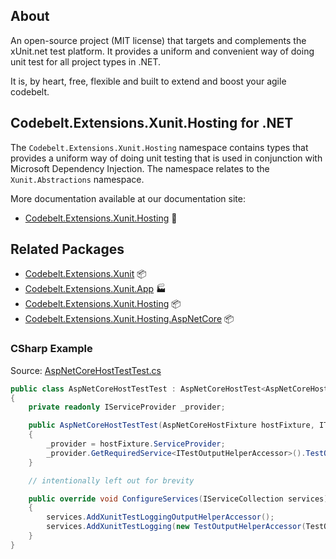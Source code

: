 ## About

An open-source project (MIT license) that targets and complements the xUnit.net test platform. It provides a uniform and convenient way of doing unit test for all project types in .NET.

It is, by heart, free, flexible and built to extend and boost your agile codebelt.

## **Codebelt.Extensions.Xunit.Hosting** for .NET

The `Codebelt.Extensions.Xunit.Hosting` namespace contains types that provides a uniform way of doing unit testing that is used in conjunction with Microsoft Dependency Injection. The namespace relates to the `Xunit.Abstractions` namespace.

More documentation available at our documentation site:

- [Codebelt.Extensions.Xunit.Hosting](https://xunit.codebelt.net/api/Codebelt.Extensions.Xunit.Hosting.html) 🔗

## Related Packages

* [Codebelt.Extensions.Xunit](https://www.nuget.org/packages/Codebelt.Extensions.Xunit/) 📦
* [Codebelt.Extensions.Xunit.App](https://www.nuget.org/packages/Codebelt.Extensions.Xunit.App/) 🏭
* [Codebelt.Extensions.Xunit.Hosting](https://www.nuget.org/packages/Codebelt.Extensions.Xunit.Hosting/) 📦
* [Codebelt.Extensions.Xunit.Hosting.AspNetCore](https://www.nuget.org/packages/Codebelt.Extensions.Xunit.Hosting.AspNetCore/) 📦

### CSharp Example

Source: [AspNetCoreHostTestTest.cs](https://github.com/codebeltnet/xunit/tree/main/test/Codebelt.Extensions.Xunit.Hosting.AspNetCore.Tests/AspNetCoreHostTestTest.cs)

```csharp
public class AspNetCoreHostTestTest : AspNetCoreHostTest<AspNetCoreHostFixture>
{
    private readonly IServiceProvider _provider;

    public AspNetCoreHostTestTest(AspNetCoreHostFixture hostFixture, ITestOutputHelper output) : base(hostFixture, output)
    {
        _provider = hostFixture.ServiceProvider;
        _provider.GetRequiredService<ITestOutputHelperAccessor>().TestOutput = output;
    }

    // intentionally left out for brevity

    public override void ConfigureServices(IServiceCollection services)
    {
        services.AddXunitTestLoggingOutputHelperAccessor();
        services.AddXunitTestLogging(new TestOutputHelperAccessor(TestOutput));
    }
}
```
